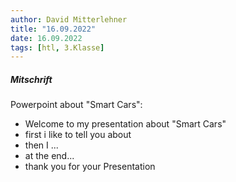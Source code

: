 ```yaml
---
author: David Mitterlehner
title: "16.09.2022"
date: 16.09.2022
tags: [htl, 3.Klasse]
---
```


##### Mitschrift
Powerpoint about "Smart Cars":
- Welcome to my presentation about "Smart Cars"
- first i like to tell you about 
- then I ...
- at the end...
- thank you for your Presentation


